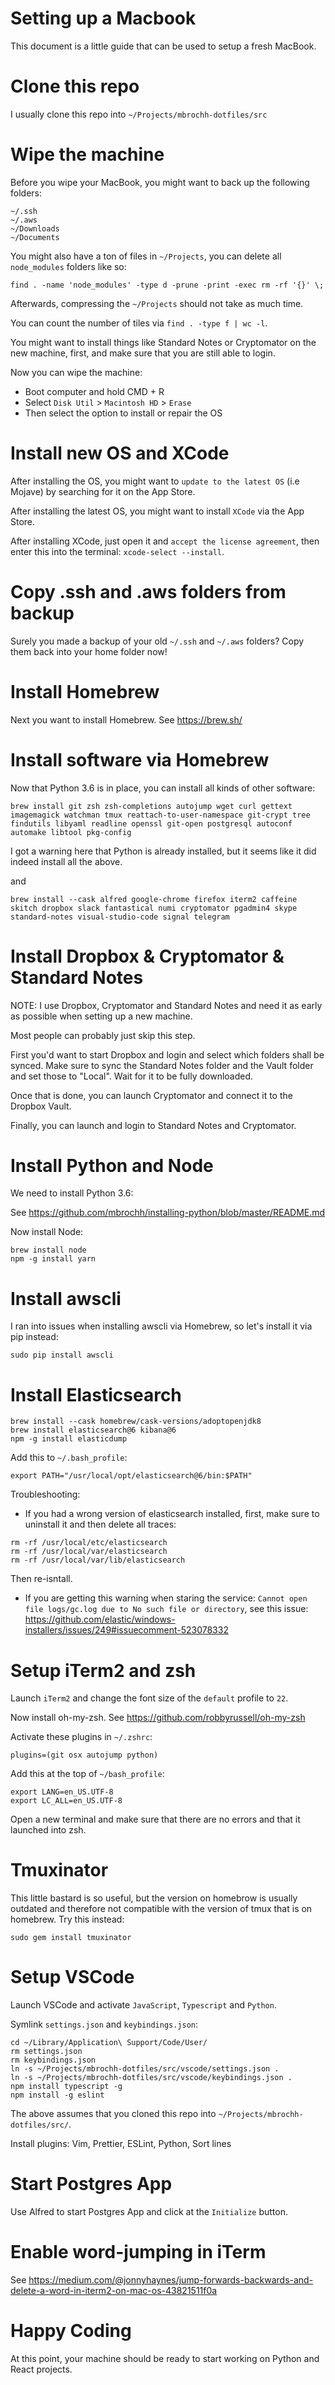 # Setting up a Macbook

This document is a little guide that can be used to setup a fresh MacBook.

# Clone this repo

I usually clone this repo into `~/Projects/mbrochh-dotfiles/src`

# Wipe the machine

Before you wipe your MacBook, you might want to back up the following folders:

```
~/.ssh 
~/.aws 
~/Downloads
~/Documents
```

You might also have a ton of files in `~/Projects`, you can delete all `node_modules` folders like so:

```
find . -name 'node_modules' -type d -prune -print -exec rm -rf '{}' \;
```

Afterwards, compressing the `~/Projects` should not take as much time.

You can count the number of tiles via `find . -type f | wc -l`.

You might want to install things like Standard Notes or Cryptomator on the new machine, first, and make sure that you are still able to login.

Now you can wipe the machine:

- Boot computer and hold CMD + R
- Select `Disk Util` > `Macintosh HD` > `Erase`
- Then select the option to install or repair the OS

# Install new OS and XCode

After installing the OS, you might want to `update to the latest OS` (i.e Mojave)
by searching for it on the App Store.

After installing the latest OS, you might want to install `XCode` via the
App Store.

After installing XCode, just open it and `accept the license agreement`, then
enter this into the terminal: `xcode-select --install`.

# Copy .ssh and .aws folders from backup

Surely you made a backup of your old `~/.ssh` and `~/.aws` folders? Copy them
back into your home folder now!

# Install Homebrew

Next you want to install Homebrew. See https://brew.sh/

# Install software via Homebrew

Now that Python 3.6 is in place, you can install all kinds of other software:

`brew install git zsh zsh-completions autojump wget curl gettext imagemagick watchman tmux reattach-to-user-namespace git-crypt tree findutils libyaml readline openssl git-open postgresql autoconf automake libtool pkg-config`

I got a warning here that Python is already installed, but it seems like it
did indeed install all the above.

and

`brew install --cask alfred google-chrome firefox iterm2 caffeine skitch dropbox slack fantastical numi cryptomator pgadmin4 skype standard-notes visual-studio-code signal telegram`

# Install Dropbox & Cryptomator & Standard Notes

NOTE: I use Dropbox, Cryptomator and Standard Notes and need it as early as
possible when setting up a new machine.

Most people can probably just skip this step.

First you'd want to start Dropbox and login and select which folders shall be
synced. Make sure to sync the Standard Notes folder and the Vault folder and set those to "Local". Wait for it to be fully downloaded.

Once that is done, you can launch Cryptomator and connect it to the Dropbox
Vault.

Finally, you can launch and login to Standard Notes and Cryptomator.

# Install Python and Node

We need to install Python 3.6:

See https://github.com/mbrochh/installing-python/blob/master/README.md

Now install Node:

```
brew install node
npm -g install yarn
```

# Install awscli

I ran into issues when installing awscli via Homebrew, so let's install it via
pip instead:

`sudo pip install awscli`

# Install Elasticsearch

```
brew install --cask homebrew/cask-versions/adoptopenjdk8
brew install elasticsearch@6 kibana@6
npm -g install elasticdump
```

Add this to `~/.bash_profile`:

```
export PATH="/usr/local/opt/elasticsearch@6/bin:$PATH"
```

Troubleshooting:

* If you had a wrong version of elasticsearch installed, first, make sure to uninstall it and then delete all traces:

```
rm -rf /usr/local/etc/elasticsearch
rm -rf /usr/local/var/elasticsearch
rm -rf /usr/local/var/lib/elasticsearch
```

Then re-isntall.

* If you are getting this warning when staring the service: `Cannot open file logs/gc.log due to No such file or directory`, see this issue: https://github.com/elastic/windows-installers/issues/249#issuecomment-523078332

# Setup iTerm2 and zsh

Launch `iTerm2` and change the font size of the `default` profile to `22`.

Now install oh-my-zsh. See https://github.com/robbyrussell/oh-my-zsh

Activate these plugins in `~/.zshrc`:

```
plugins=(git osx autojump python)
```

Add this at the top of `~/bash_profile`:

```
export LANG=en_US.UTF-8
export LC_ALL=en_US.UTF-8
```

Open a new terminal and make sure that there are no errors and that it launched
into zsh.

# Tmuxinator

This little bastard is so useful, but the version on homebrow is usually outdated and therefore not compatible with the version of tmux that is on homebrew. Try this instead:

```
sudo gem install tmuxinator
```

# Setup VSCode

Launch VSCode and activate `JavaScript`, `Typescript` and `Python`.

Symlink `settings.json` and `keybindings.json`:

```
cd ~/Library/Application\ Support/Code/User/
rm settings.json
rm keybindings.json
ln -s ~/Projects/mbrochh-dotfiles/src/vscode/settings.json .
ln -s ~/Projects/mbrochh-dotfiles/src/vscode/keybindings.json .
npm install typescript -g
npm install -g eslint
```

The above assumes that you cloned this repo into `~/Projects/mbrochh-dotfiles/src/`.

Install plugins: Vim, Prettier, ESLint, Python, Sort lines

# Start Postgres App

Use Alfred to start Postgres App and click at the `Initialize` button.

# Enable word-jumping in iTerm

See https://medium.com/@jonnyhaynes/jump-forwards-backwards-and-delete-a-word-in-iterm2-on-mac-os-43821511f0a

# Happy Coding

At this point, your machine should be ready to start working on Python and
React projects.
